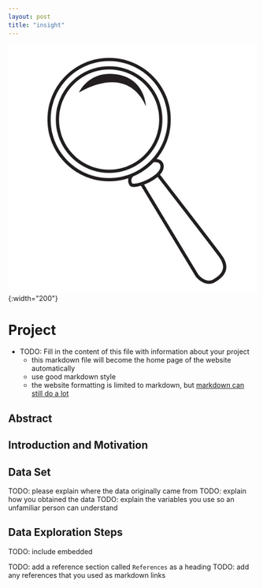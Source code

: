 ```yaml
---
layout: post
title: "insight"
---
```


![logo](./assets/images/magnifying-glass-logo.jpeg){:width="200"}

# Project

- TODO: Fill in the content of this file with information about your project
  - this markdown file will become the home page of the website automatically
  - use good markdown style
  - the website formatting is limited to markdown, but
  [markdown can still do a lot](https://www.markdownguide.org/tools/jekyll/)

## Abstract

## Introduction and Motivation

## Data Set

TODO: please explain where the data originally came from
TODO: explain how you obtained the data
TODO: explain the variables you use so an unfamiliar person can understand

## Data Exploration Steps

TODO: include embedded

TODO: add a reference section called `References` as a heading
TODO: add any references that you used as markdown links

